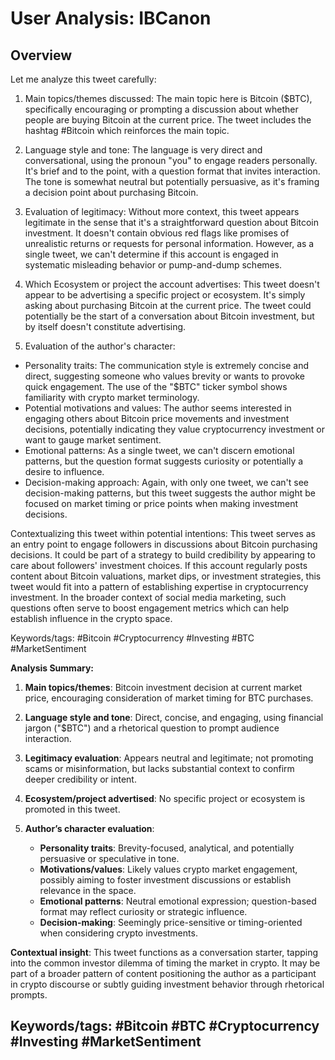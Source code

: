 # User Analysis: IBCanon

## Overview

<think>
Let me analyze this tweet carefully:

1. Main topics/themes discussed:
The main topic here is Bitcoin ($BTC), specifically encouraging or prompting a discussion about whether people are buying Bitcoin at the current price. The tweet includes the hashtag #Bitcoin which reinforces the main topic.

2. Language style and tone:
The language is very direct and conversational, using the pronoun "you" to engage readers personally. It's brief and to the point, with a question format that invites interaction. The tone is somewhat neutral but potentially persuasive, as it's framing a decision point about purchasing Bitcoin.

3. Evaluation of legitimacy:
Without more context, this tweet appears legitimate in the sense that it's a straightforward question about Bitcoin investment. It doesn't contain obvious red flags like promises of unrealistic returns or requests for personal information. However, as a single tweet, we can't determine if this account is engaged in systematic misleading behavior or pump-and-dump schemes.

4. Which Ecosystem or project the account advertises:
This tweet doesn't appear to be advertising a specific project or ecosystem. It's simply asking about purchasing Bitcoin at the current price. The tweet could potentially be the start of a conversation about Bitcoin investment, but by itself doesn't constitute advertising.

5. Evaluation of the author's character:
- Personality traits: The communication style is extremely concise and direct, suggesting someone who values brevity or wants to provoke quick engagement. The use of the "$BTC" ticker symbol shows familiarity with crypto market terminology.
- Potential motivations and values: The author seems interested in engaging others about Bitcoin price movements and investment decisions, potentially indicating they value cryptocurrency investment or want to gauge market sentiment.
- Emotional patterns: As a single tweet, we can't discern emotional patterns, but the question format suggests curiosity or potentially a desire to influence.
- Decision-making approach: Again, with only one tweet, we can't see decision-making patterns, but this tweet suggests the author might be focused on market timing or price points when making investment decisions.

Contextualizing this tweet within potential intentions:
This tweet serves as an entry point to engage followers in discussions about Bitcoin purchasing decisions. It could be part of a strategy to build credibility by appearing to care about followers' investment choices. If this account regularly posts content about Bitcoin valuations, market dips, or investment strategies, this tweet would fit into a pattern of establishing expertise in cryptocurrency investment. In the broader context of social media marketing, such questions often serve to boost engagement metrics which can help establish influence in the crypto space.

Keywords/tags:
#Bitcoin #Cryptocurrency #Investing #BTC #MarketSentiment
</think>

**Analysis Summary:**

1. **Main topics/themes**: Bitcoin investment decision at current market price, encouraging consideration of market timing for BTC purchases.

2. **Language style and tone**: Direct, concise, and engaging, using financial jargon ("$BTC") and a rhetorical question to prompt audience interaction.

3. **Legitimacy evaluation**: Appears neutral and legitimate; not promoting scams or misinformation, but lacks substantial context to confirm deeper credibility or intent.

4. **Ecosystem/project advertised**: No specific project or ecosystem is promoted in this tweet.

5. **Author’s character evaluation**:
   - **Personality traits**: Brevity-focused, analytical, and potentially persuasive or speculative in tone.
   - **Motivations/values**: Likely values crypto market engagement, possibly aiming to foster investment discussions or establish relevance in the space.
   - **Emotional patterns**: Neutral emotional expression; question-based format may reflect curiosity or strategic influence.
   - **Decision-making**: Seemingly price-sensitive or timing-oriented when considering crypto investments.

**Contextual insight**: This tweet functions as a conversation starter, tapping into the common investor dilemma of timing the market in crypto. It may be part of a broader pattern of content positioning the author as a participant in crypto discourse or subtly guiding investment behavior through rhetorical prompts.

**Keywords/tags**: #Bitcoin #BTC #Cryptocurrency #Investing #MarketSentiment
---
